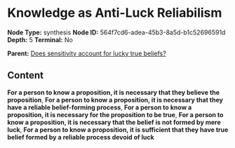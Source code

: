 # Knowledge as Anti-Luck Reliabilism

**Node Type:** synthesis
**Node ID:** 564f7cd6-adea-45b3-8a5d-b1c52696591d
**Depth:** 5
**Terminal:** No

**Parent:** [Does sensitivity account for lucky true beliefs?](does-sensitivity-account-for-lucky-true-beliefs-antithesis-3c981218-c461-4588-94c6-3d506323e01b.md)

## Content

**For a person to know a proposition, it is necessary that they believe the proposition**, **For a person to know a proposition, it is necessary that they have a reliable belief-forming process**, **For a person to know a proposition, it is necessary for the proposition to be true**, **For a person to know a proposition, it is necessary that the belief is not formed by mere luck**, **For a person to know a proposition, it is sufficient that they have true belief formed by a reliable process devoid of luck**
